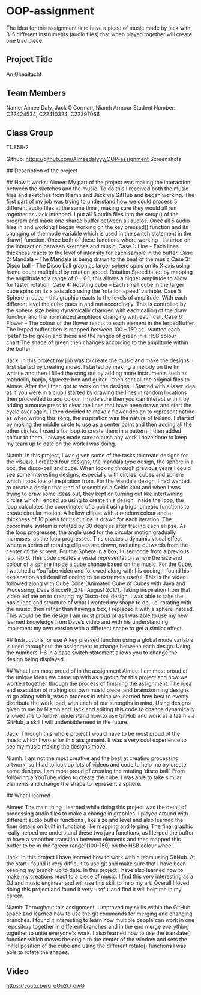 
# OOP-assignment
The idea for this assignment is to have a piece of music made by jack with 3-5 different instruments (audio files) that when played together will create one trad piece.

## Project Title
An Ghealtacht

## Team Members
Name: Aimee Daly, Jack O’Gorman, Niamh Armour
Student Number: C22424534, C22410324, C22397066
## Class Group
TU858-2

Github: https://github.com/Aimeedalyyy/OOP-assignment 
Screenshots

## Description of the project

## How it works:
Aimee: My part of the project was making the interaction between the sketches and the music. To do this I received both the music files and sketches from Niamh and Jack via GitHub and began working. The first part of my job was trying to understand how we could process 5 different audio files at the same time , making sure they would all run together as Jack intended. I put all 5 audio files into the setup() of the program and made one shared buffer between all audios. Once all 5 audio files in and working I began working on the key pressed() function and its changing of the mode variable which is used in the switch statement in the draw() function. Once both of these functions where working , I started on the interaction between sketches and music. 
Case 1: Line  - Each lines thickness reacts to the level of intensity for each sample in the buffer.
Case 2: Mandala – The Mandala is being drawn to the beat of the music
Case 3: Disco ball – The Disco ball graphics larger sphere spins on its X axis using frame count multiplied by rotation speed. Rotation Speed is set by mapping the amplitude to a range of 0 – 0.1, this allows a higher amplitude to allow for faster rotation.
Case 4: Rotating cube – Each small cube in the larger cube spins on its x axis also using the  ‘rotation speed’ variable.
Case 5: Sphere in cube – this graphic reacts to the levels of amplitude. With each different level the cube goes in and out accordingly. This is controlled by the sphere size being dynamically changed with each calling of the draw function and the normalized amplitude changing with each call.
Case 6: Flower – The colour of the flower reacts to each element in the lerpedBuffer. The lerped buffer then is mapped between 100 – 150 as I wanted each ‘petal’ to be green and these are the ranges of green in a HSB colour chart.The shade of green then changes according to the amplitude within the buffer.

Jack: In this project my job was to create the music and make the designs. I first started by creating music. I started by making a melody on the tin whistle and then I filled the song out by adding more instruments such as mandolin, banjo, squeeze box and guitar. I then sent all the original files to Aimee. After the I then got to work on the designs. I Started with a laser idea as if you were in a club I started by drawing the lines in random locations then proceeded to add colour. I made sure then you can interact with it by adding a mouse press to clear the lines that have been drawn and start the cycle over again. I then decided to make a flower design to represent nature as when writing this song, the inspiration was the nature of Ireland. I started by making the middle circle to use as a center point and then adding all the other circles. I used a for loop to create them in a pattern. I then added colour to them. I always made sure to push any work I have done to keep my team up to date on the work I was doing.

Niamh: In this project, I was given some of the tasks to create designs for the visuals. I created four designs, the mandala type design, the sphere in a box, the disco-ball and cube. When looking through previous years I could see some interesting designs, especially with circles, cubes and sphere which I took lots of inspiration from. For the Mandala design, I had wanted to create a design that kind of resembled a Celtic knot and when I was trying to draw some ideas out, they kept on turning out like intertwining circles which I ended up using to create this design. Inside the loop, the loop calculates the coordinates of a point using trigonometric functions to create circular motion. A hollow ellipse with a random colour and a thickness of 10 pixels for its outline is drawn for each iteration. The coordinate system is rotated by 30 degrees after tracing each ellipse. As the loop progresses, the angle used for the circular motion gradually increases, as the loop progresses. This creates a dynamic visual effect where a series of rotating ellipses are drawn, radiating outwards from the center of the screen. For the Sphere in a box, I used code from a previous lab, lab 6. This code creates a visual representation where the size and colour of a sphere inside a cube change based on the music. For the Cube, I watched a YouTube video and followed along with his coding. I found his explanation and detail of coding to be extremely useful. This is the video I followed along with Cube Code (Animated Cube of Cubes with Java and Processing, Dave Briccetti, 27th August 2017). Taking inspiration from that video led me on to creating my Disco-ball design. I was able to take the basic idea and structure of what I wanted my shape to do, i.e. rotating with the music, then rather than having a box, I replaced it with a sphere instead. This would be the design I am most proud of as I was able to use my new learned knowledge from Dave’s video and with his understanding implement my own version with a different shape to get a similar effect.

## Instructions for use
A key pressed function using a global mode variable is used throughout the assignment to change between each design. Using the numbers 1-6 in a case switch statement allows you to change the design being displayed.

## What I am most proud of in the assignment
Aimee: I am most proud of the unique ideas we came up with as a group for this project and how we worked together through the process of finishing the assignment. The idea and execution of making our own music piece ,and brainstorming designs to go along with it, was a process in which we learned how best to evenly distribute the work load, with each of our strengths in mind. Using designs given to me by Niamh and Jack and editing this code to change dynamically allowed me to further understand how to use GitHub and work as a team via GitHub, a skill I will undeniable need in the future.

Jack: Through this whole project I would have to be most proud of the music which I wrote for this assignment. It was a very cool experience to see my music making the designs move. 

Niamh: I am not the most creative and the best at creating processing artwork, so I had to look up lots of videos and code to help me try create some designs. I am most proud of creating the rotating ‘disco ball’. From following a YouTube video to create the cube. I was able to take similar elements and change the shape to represent a sphere.

## What I learned

Aimee: The main thing I learned while doing this project was the detail of processing audio files to make a change in graphics. I played around with different audio buffer functions , like size and level and also learned the finer details on built in functions like mapping and lerping. The final graphic really helped me understand these two java functions, as I lerped the buffer to have a smoother transition between elements and then mapped this buffer to be in the “green range”(100-150) on the HSB colour wheel. 

Jack: In this project I have learned how to work with a team using GitHub. At the start I found it very difficult to use git and make sure that I have been keeping my branch up to date. In this project I have also learned how to make my creations react to a piece of music. I find this very interesting as a DJ and music engineer and will use this skill to help my art. Overall I loved doing this project and found it very useful and find it will help me in my career.

Niamh: Throughout this assignment, I improved my skills within the GitHub space and learned how to use the git commands for merging and changing branches. I found it interesting to learn how multiple people can work in one repository together in different branches and in the end merge everything together to unite everyone's work. I also learned how to use the translate() function which moves the origin to the center of the window and sets the initial position of the cube and using the different rotate() functions I was able to rotate the shapes.

## Video
https://youtu.be/q_qOo2O_owQ


